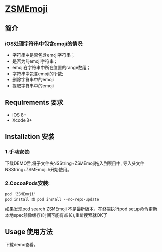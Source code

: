 # [ZSMEmoji](https://github.com/ZSMSimon/ZSMEmoji.git)

## 简介
### iOS处理字符串中包含emoji的情况:
* 字符串中是否包含emoji字符串；
* 是否为纯emoji字符串；
* emoji在字符串中所在位置的range数组；
* 字符串中包含emoji的个数;
* 删除字符串中的emoji;
* 提取字符串中的emoji

## Requirements 要求
* iOS 8+
* Xcode 8+

## Installation 安装
### 1.手动安装:
下载DEMO后,将子文件夹NSString+ZSMEmoji拖入到项目中, 导入头文件NSString+ZSMEmoji.h开始使用。

### 2.CocoaPods安装:

```
pod 'ZSMEmoji'
pod install 或 pod install --no-repo-update
```

如果发现pod search ZSMEmoji 不是最新版本，在终端执行pod setup命令更新本地spec镜像缓存(时间可能有点长),重新搜索就OK了

## Usage 使用方法
下载demo查看。
